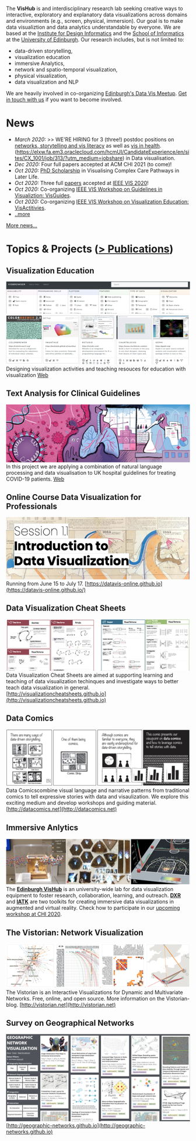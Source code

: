 The __VisHub__ is and interdisciplinary research lab seeking creative ways to interactive, exploratory and explanatory data visualizations across domains and environments (e.g., screen, physical, immersion). Our goal is to make data visualiztion and data analytics understandable by everyone. We are based at the [Institute for Design Informatics](https://www.designinformatics.org/) and the [School of Informatics](https://www.ed.ac.uk/informatics) at the [University of Edinburgh](https://www.ed.ac.uk). Our research includes, but is not limited to:

* data-driven storytelling, 
* visualization education
* immersive Analytics, 
* network and spatio-temporal visualization, 
* physical visualization,
* data visualization and NLP

We are heavily involved in co-organizing [Edinburgh's Data Vis Meetup](https://www.meetup.com/meetup-group-vBHbCmgh). [Get in touch with us](mailto:bbach@ed.ac.uk) if you want to become involved.


# News 
* *March 2020:* >> WE'RE HIRING for 3 (three!) postdoc positions on [networks, storytelling and vis literacy](jobs-viscovery.html) as well as [vis in health](jobs-health.html). (https://elxw.fa.em3.oraclecloud.com/hcmUI/CandidateExperience/en/sites/CX_1001/job/313/?utm_medium=jobshare) in Data visualisation. 
* *Dec 2020:* Four full papers accepted at ACM CHI 2021 (to come)!
* *Oct 2020:* [PhD Scholarship](phd-graphics-medicine.html) in Visualising Complex Care Pathways in Later Life. 
* *Oct 2020:* Three full [papers](publications.html) accepted at [IEEE VIS 2020](http://ieeevis.org)!
* *Oct 2020:* Co-organizing [IEEE VIS Workshop on Guidelines in Visualiztion: VisGuides](https://nms.kcl.ac.uk/c4pgv).
* *Oct 2020:* Co-organizing [IEEE VIS Workshop on Visualization Education: VisActitivies](http://visactivities.github.io).
* [..more](news.html)

[More news...](news.html)



# Topics & Projects ([> Publications](publications.html))

## Visualization Education
![](figures/vistools.png)
Designing visualization activities and teaching resouces for education with visualization 
[Web](http://vistools.net)

## Text Analysis for Clinical Guidelines
![](figures/covid-browser-2.png)
In this project we are applying a combination of natural language processing and data visualisation to UK hospital guidelines for treating COVID-19 patients. 
[Web](https://www.ltg.ed.ac.uk/projects/covid19-guideline-browser/)
 
## Online Course Data Visualization for Professionals
![](figures/datavis-course.png)
Running from June 15 to July 17. [https://datavis-online.github.io](https://datavis-online.github.io/)

## Data Visualization Cheat Sheets
![](figures/cheatsheets.png)
Data Visualization Cheat Sheets are aimed at supporting learning and teaching of data visualization techinques and investigate ways to better teach data visualization in general. [http://visualizationcheatsheets.github.io](http://visualizationcheatsheets.github.io)

## Data Comics
![](figures/datacomics.png)
Data Comicscombine visual language and narrative patterns from traditional comics to tell expressive stories with data and visaulization. We explore this exciting medium and develop workshops and guiding material. [http://datacomics.net](http://datacomics.net)  

## Immersive Anlytics
![](figures/immersiveanalytics.png)
The **[Edinburgh VisHub](http://edinburghvishub.github.io)** is an university-wide lab for data visualization equipment to foster research, collaboration, learning, and outreach. **[DXR](https://sites.google.com/view/dxr-vis)** and **[IATK](https://github.com/MaximeCordeil/IATK)** are two toolkits for creating immersive data visualizations in augmented and virtual reality. Check how to participate in our [upcoming workshop at CHI 2020](http://immersiveanalytics.io). 

## The Vistorian: Network Visualization
![](figures/vistorian.png)
The Vistorian is an Interactive Visualizations for Dynamic and Multivariate Networks. Free, online, and open source. More information on the Vistorian-blog. [http://vistorian.net](http://vistorian.net)

## Survey on Geographical Networks
![](figures/schoettler2019geographic.png)
[http://geographic-networks.github.io](http://geographic-networks.github.io)
